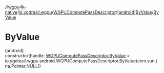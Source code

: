 //[wgpu4k-native](../../../../index.md)/[io.ygdrasil.wgpu](../../index.md)/[WGPUComputePassDescriptor](../index.md)/[[android]ByValue](index.md)/[ByValue](-by-value.md)

# ByValue

[android]\
constructor(handle: [WGPUComputePassDescriptor.ByValue](../../../io.ygdrasil.wgpu.android/-w-g-p-u-compute-pass-descriptor/-by-value/index.md) = io.ygdrasil.wgpu.android.WGPUComputePassDescriptor.ByValue(com.sun.jna.Pointer.NULL))